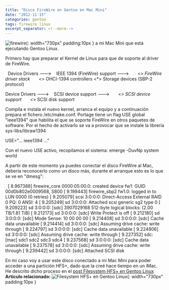 ```yaml
---
title: "Disco FireWire en Gentoo en Mac Mini"
date: "2012-11-15"
categories: gentoo
tags: firewire linux
excerpt_separator: <!--more-->
---
```


![firewire](/assets/img/original/firewire.jpg){: width="730px" padding:10px } a mi Mac Mini que está ejecutando Gentoo Linux.

Primero hay que preparar el Kernel de Linux para que de soporte al driver de FireWire.

 
 Device Drivers --->
   IEEE 1394 (FireWire) support --->
      <*> FireWire driver stack
      <*> OHCI-1394 controllers
      <*> Storage devices (SBP-2 protocol)
 
 Device Drivers --->
   SCSI device support --->
      <*> SCSI device support
      <*> SCSI disk support
 

Compila e instala el nuevo kernel, arranca el equipo y a continuación prepara el fichero /etc/make.conf. Portage tiene un flag USE global "ieee1394" que habilita el que se soporte FireWire en otros paquetes de software. Por el hecho de activarlo se va a provocar que se instale la librería sys-libs/libraw1394

USE="... ieee1394 ..."

Con el nuevo USE activo, recopilamos el sistema: emerge -DuvNp system world

A partir de este momento ya puedes conectar el disco FireWire al Mac, debería reconocerlo como un disco más, durante el arranque esto es lo que se ve en "dmesg":

 
[ 8.967388] firewire_core 0000:05:00.0: created device fw1: GUID 00d0b802e0009568, S800
[ 9.199443] firewire_sbp2 fw1.0: logged in to LUN 0000 (0 retries)
[ 9.205079] scsi 3:0:0:0: Direct-Access External RAID 0 PQ: 0 ANSI: 4
[ 9.205249] sd 3:0:0:0: Attached scsi generic sg2 type 0
[ 9.209223] sd 3:0:0:0: [sdc] 3907029168 512-byte logical blocks: (2.00 TB/1.81 TiB)
[ 9.212173] sd 3:0:0:0: [sdc] Write Protect is off
[ 9.212180] sd 3:0:0:0: [sdc] Mode Sense: 10 00 00 00
[ 9.214408] sd 3:0:0:0: [sdc] Cache data unavailable
[ 9.214414] sd 3:0:0:0: [sdc] Assuming drive cache: write through
[ 9.224797] sd 3:0:0:0: [sdc] Cache data unavailable
[ 9.224806] sd 3:0:0:0: [sdc] Assuming drive cache: write through
[ 9.227352] sdc: [mac] sdc1 sdc2 sdc3 sdc4
[ 9.237568] sd 3:0:0:0: [sdc] Cache data unavailable
[ 9.237578] sd 3:0:0:0: [sdc] Assuming drive cache: write through
[ 9.239442] sd 3:0:0:0: [sdc] Attached SCSI disk
 

En mi caso voy a usar este disco conectado a mi Mac Mini para poder acceder a una partición HFS+, dado que la creé hace tiempo en un iMac. He descrito dicho proceso en el [post Filesystem HFS+ en Gentoo Linux](http://blog.luispa.com/index.php?controller=post&action=view&id_post=6)   **Artículo relacionado:** ![Filesystem HFS+ en Gentoo Linux](/assets/img/original/?p=498){: width="730px" padding:10px }
